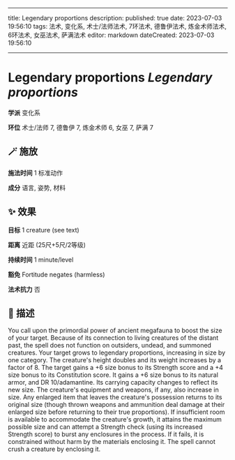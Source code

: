 
---
title: Legendary proportions
description: 
published: true
date: 2023-07-03 19:56:10
tags: 法术, 变化系, 术士/法师法术, 7环法术, 德鲁伊法术, 炼金术师法术, 6环法术, 女巫法术, 萨满法术
editor: markdown
dateCreated: 2023-07-03 19:56:10

---

# **Legendary proportions** *Legendary proportions*

**学派** 变化系 

**环位** 术士/法师 7, 德鲁伊 7, 炼金术师 6, 女巫 7, 萨满 7

## 🪄 施放

**施法时间** 1 标准动作

**成分** 语言, 姿势, 材料

## ✨ 效果 

**目标** 1 creature (see text) 

**距离** 近距 (25尺+5尺/2等级)  

**持续时间** 1 minute/level 

**豁免** Fortitude negates (harmless)

**法术抗力** 否

## 📖 描述

You call upon the primordial power of ancient megafauna to boost the size of your target. Because of its connection to living creatures of the distant past, the spell does not function on outsiders, undead, and summoned creatures. Your target grows to legendary proportions, increasing in size by one category. The creature's height doubles and its weight increases by a factor of 8. The target gains a +6 size bonus to its Strength score and a +4 size bonus to its Constitution score. It gains a +6 size bonus to its natural armor, and DR 10/adamantine. Its carrying capacity changes to reflect its new size. The creature's equipment and weapons, if any, also increase in size. Any enlarged item that leaves the creature's possession returns to its original size (though thrown weapons and ammunition deal damage at their enlarged size before returning to their true proportions).  If insufficient room is available to accommodate the creature's growth, it attains the maximum possible size and can attempt a Strength check (using its increased Strength score) to burst any  enclosures in the process. If it fails, it is constrained without harm by the materials enclosing it. The spell cannot crush a creature by enclosing it.
    